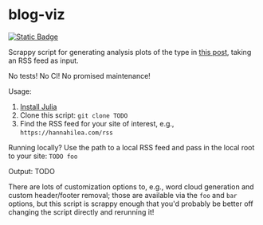# blog-viz
[<img alt="Static Badge" src="https://img.shields.io/badge/%F0%9F%AA%B4%20Houseplant%20-x?style=flat&amp;label=Project%20type&amp;color=1E1E1D">]("https://www.hannahilea.com/blog/houseplant-programming")

Scrappy script for generating analysis plots of the type in [this post](https://hannahilea.com/blog/blog-birthday-1/), taking an RSS feed as input.

No tests! No CI! No promised maintenance! 

Usage: 
1. [Install Julia](https://julialang.org/install/)
2. Clone this script: 
    `git clone TODO`
3. Find the RSS feed for your site of interest, e.g., `https://hannahilea.com/rss`

Running locally? Use the path to a local RSS feed and pass in the local root to your site: `TODO foo`

Output:
TODO

There are lots of customization options to, e.g., word cloud generation and custom header/footer removal; those are available via the `foo` and `bar` options, but this script is scrappy enough that you'd probably be better off changing the script directly and rerunning it! 
